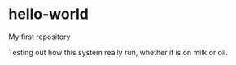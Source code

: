 # hello-world
My first repository

Testing out how this system really run, whether it is on milk or oil.
